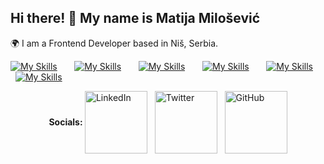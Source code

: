 ## Hi there! 👋 My name is Matija Milošević

🌍 I am a Frontend Developer based in Niš, Serbia.



[![My Skills](https://skillicons.dev/icons?i=html,css)](https://skillicons.dev) &nbsp; &nbsp; &nbsp; [![My Skills](https://skillicons.dev/icons?i=bootstrap,tailwind,sass)](https://skillicons.dev) &nbsp; &nbsp; &nbsp; [![My Skills](https://skillicons.dev/icons?i=js,ts)](https://skillicons.dev) &nbsp; &nbsp; &nbsp; [![My Skills](https://skillicons.dev/icons?i=angular,react)](https://skillicons.dev)  &nbsp; &nbsp; &nbsp; [![My Skills](https://skillicons.dev/icons?i=firebase)](https://skillicons.dev)  &nbsp; &nbsp; &nbsp; [![My Skills](https://skillicons.dev/icons?i=figma)](https://skillicons.dev) 



<div style="display: flex; justify-content: center; align-items: center;">
  <strong>Socials:&nbsp;</strong>
  <a href="https://www.linkedin.com/in/matija-milosevic">
    <img src="https://www.logo.wine/a/logo/LinkedIn/LinkedIn-Logo.wine.svg" alt="LinkedIn" width="100px">
  </a>
  &nbsp; &nbsp;
  <a href="https://twitter.com/yourprofile">
    <img src="https://www.logo.wine/a/logo/Twitter/Twitter-Logo.wine.svg" alt="Twitter" width="100px">
  </a>
  &nbsp; &nbsp;
  <a href="https://github.com/yourprofile">
    <img src="https://github.githubassets.com/images/modules/logos_page/GitHub-Mark.png" alt="GitHub" width="100px">
  </a>
</div>

<!--
**matijars/matijars** is a ✨ _special_ ✨ repository because its `README.md` (this file) appears on your GitHub profile.


